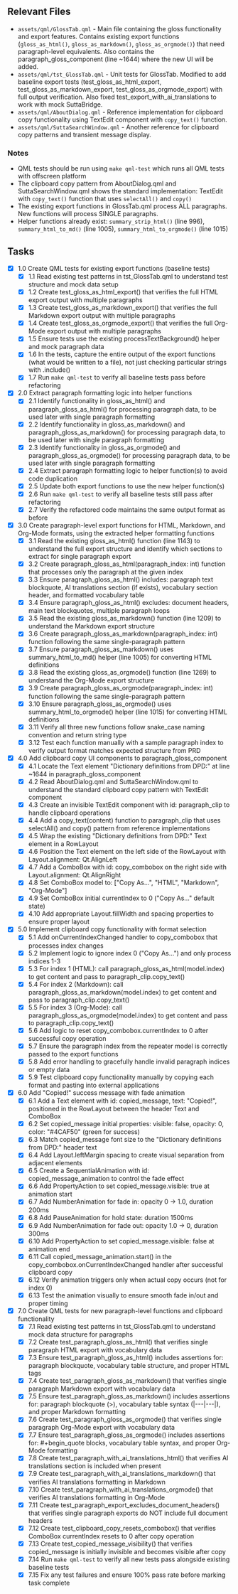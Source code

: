 ## Relevant Files

- `assets/qml/GlossTab.qml` - Main file containing the gloss functionality and export features. Contains existing export functions (`gloss_as_html()`, `gloss_as_markdown()`, `gloss_as_orgmode()`) that need paragraph-level equivalents. Also contains the paragraph_gloss_component (line ~1644) where the new UI will be added.
- `assets/qml/tst_GlossTab.qml` - Unit tests for GlossTab. Modified to add baseline export tests (test_gloss_as_html_export, test_gloss_as_markdown_export, test_gloss_as_orgmode_export) with full output verification. Also fixed test_export_with_ai_translations to work with mock SuttaBridge.
- `assets/qml/AboutDialog.qml` - Reference implementation for clipboard copy functionality using TextEdit component with `copy_text()` function.
- `assets/qml/SuttaSearchWindow.qml` - Another reference for clipboard copy patterns and transient message display.

### Notes

- QML tests should be run using `make qml-test` which runs all QML tests with offscreen platform
- The clipboard copy pattern from AboutDialog.qml and SuttaSearchWindow.qml shows the standard implementation: TextEdit with `copy_text()` function that uses `selectAll()` and `copy()`
- The existing export functions in GlossTab.qml process ALL paragraphs. New functions will process SINGLE paragraphs.
- Helper functions already exist: `summary_strip_html()` (line 996), `summary_html_to_md()` (line 1005), `summary_html_to_orgmode()` (line 1015)

## Tasks

- [x] 1.0 Create QML tests for existing export functions (baseline tests)
  - [x] 1.1 Read existing test patterns in tst_GlossTab.qml to understand test structure and mock data setup
  - [x] 1.2 Create test_gloss_as_html_export() that verifies the full HTML export output with multiple paragraphs
  - [x] 1.3 Create test_gloss_as_markdown_export() that verifies the full Markdown export output with multiple paragraphs
  - [x] 1.4 Create test_gloss_as_orgmode_export() that verifies the full Org-Mode export output with multiple paragraphs
  - [x] 1.5 Ensure tests use the existing processTextBackground() helper and mock paragraph data
  - [x] 1.6 In the tests, capture the entire output of the export functions (what would be written to a file), not just checking particular strings with .include()
  - [x] 1.7 Run `make qml-test` to verify all baseline tests pass before refactoring
- [x] 2.0 Extract paragraph formatting logic into helper functions
  - [x] 2.1 Identify functionality in gloss_as_html() and paragraph_gloss_as_html() for processing paragraph data, to be used later with single paragraph formatting
  - [x] 2.2 Identify functionality in gloss_as_markdown() and paragraph_gloss_as_markdown() for processing paragraph data, to be used later with single paragraph formatting
  - [x] 2.3 Identify functionality in gloss_as_orgmode() and paragraph_gloss_as_orgmode() for processing paragraph data, to be used later with single paragraph formatting
  - [x] 2.4 Extract paragraph formatting logic to helper function(s) to avoid code duplication
  - [x] 2.5 Update both export functions to use the new helper function(s)
  - [x] 2.6 Run `make qml-test` to verify all baseline tests still pass after refactoring
  - [x] 2.7 Verify the refactored code maintains the same output format as before
- [x] 3.0 Create paragraph-level export functions for HTML, Markdown, and Org-Mode formats, using the extracted helper formatting functions
  - [x] 3.1 Read the existing gloss_as_html() function (line 1143) to understand the full export structure and identify which sections to extract for single paragraph export
  - [x] 3.2 Create paragraph_gloss_as_html(paragraph_index: int) function that processes only the paragraph at the given index
  - [x] 3.3 Ensure paragraph_gloss_as_html() includes: paragraph text blockquote, AI translations section (if exists), vocabulary section header, and formatted vocabulary table
  - [x] 3.4 Ensure paragraph_gloss_as_html() excludes: document headers, main text blockquotes, multiple paragraph loops
  - [x] 3.5 Read the existing gloss_as_markdown() function (line 1209) to understand the Markdown export structure
  - [x] 3.6 Create paragraph_gloss_as_markdown(paragraph_index: int) function following the same single-paragraph pattern
  - [x] 3.7 Ensure paragraph_gloss_as_markdown() uses summary_html_to_md() helper (line 1005) for converting HTML definitions
  - [x] 3.8 Read the existing gloss_as_orgmode() function (line 1269) to understand the Org-Mode export structure
  - [x] 3.9 Create paragraph_gloss_as_orgmode(paragraph_index: int) function following the same single-paragraph pattern
  - [x] 3.10 Ensure paragraph_gloss_as_orgmode() uses summary_html_to_orgmode() helper (line 1015) for converting HTML definitions
  - [x] 3.11 Verify all three new functions follow snake_case naming convention and return string type
  - [x] 3.12 Test each function manually with a sample paragraph index to verify output format matches expected structure from PRD
- [x] 4.0 Add clipboard copy UI components to paragraph_gloss_component
  - [x] 4.1 Locate the Text element "Dictionary definitions from DPD:" at line ~1644 in paragraph_gloss_component
  - [x] 4.2 Read AboutDialog.qml and SuttaSearchWindow.qml to understand the standard clipboard copy pattern with TextEdit component
  - [x] 4.3 Create an invisible TextEdit component with id: paragraph_clip to handle clipboard operations
  - [x] 4.4 Add a copy_text(content) function to paragraph_clip that uses selectAll() and copy() pattern from reference implementations
  - [x] 4.5 Wrap the existing "Dictionary definitions from DPD:" Text element in a RowLayout
  - [x] 4.6 Position the Text element on the left side of the RowLayout with Layout.alignment: Qt.AlignLeft
  - [x] 4.7 Add a ComboBox with id: copy_combobox on the right side with Layout.alignment: Qt.AlignRight
  - [x] 4.8 Set ComboBox model to: ["Copy As...", "HTML", "Markdown", "Org-Mode"]
  - [x] 4.9 Set ComboBox initial currentIndex to 0 ("Copy As..." default state)
  - [x] 4.10 Add appropriate Layout.fillWidth and spacing properties to ensure proper layout
- [x] 5.0 Implement clipboard copy functionality with format selection
  - [x] 5.1 Add onCurrentIndexChanged handler to copy_combobox that processes index changes
  - [x] 5.2 Implement logic to ignore index 0 ("Copy As...") and only process indices 1-3
  - [x] 5.3 For index 1 (HTML): call paragraph_gloss_as_html(model.index) to get content and pass to paragraph_clip.copy_text()
  - [x] 5.4 For index 2 (Markdown): call paragraph_gloss_as_markdown(model.index) to get content and pass to paragraph_clip.copy_text()
  - [x] 5.5 For index 3 (Org-Mode): call paragraph_gloss_as_orgmode(model.index) to get content and pass to paragraph_clip.copy_text()
  - [x] 5.6 Add logic to reset copy_combobox.currentIndex to 0 after successful copy operation
  - [x] 5.7 Ensure the paragraph index from the repeater model is correctly passed to the export functions
  - [x] 5.8 Add error handling to gracefully handle invalid paragraph indices or empty data
  - [x] 5.9 Test clipboard copy functionality manually by copying each format and pasting into external applications
- [x] 6.0 Add "Copied!" success message with fade animation
  - [x] 6.1 Add a Text element with id: copied_message, text: "Copied!", positioned in the RowLayout between the header Text and ComboBox
  - [x] 6.2 Set copied_message initial properties: visible: false, opacity: 0, color: "#4CAF50" (green for success)
  - [x] 6.3 Match copied_message font size to the "Dictionary definitions from DPD:" header text
  - [x] 6.4 Add Layout.leftMargin spacing to create visual separation from adjacent elements
  - [x] 6.5 Create a SequentialAnimation with id: copied_message_animation to control the fade effect
  - [x] 6.6 Add PropertyAction to set copied_message.visible: true at animation start
  - [x] 6.7 Add NumberAnimation for fade in: opacity 0 → 1.0, duration 200ms
  - [x] 6.8 Add PauseAnimation for hold state: duration 1500ms
  - [x] 6.9 Add NumberAnimation for fade out: opacity 1.0 → 0, duration 300ms
  - [x] 6.10 Add PropertyAction to set copied_message.visible: false at animation end
  - [x] 6.11 Call copied_message_animation.start() in the copy_combobox.onCurrentIndexChanged handler after successful clipboard copy
  - [x] 6.12 Verify animation triggers only when actual copy occurs (not for index 0)
  - [x] 6.13 Test the animation visually to ensure smooth fade in/out and proper timing
- [x] 7.0 Create QML tests for new paragraph-level functions and clipboard functionality
  - [x] 7.1 Read existing test patterns in tst_GlossTab.qml to understand mock data structure for paragraphs
  - [x] 7.2 Create test_paragraph_gloss_as_html() that verifies single paragraph HTML export with vocabulary data
  - [x] 7.3 Ensure test_paragraph_gloss_as_html() includes assertions for: paragraph blockquote, vocabulary table structure, and proper HTML tags
  - [x] 7.4 Create test_paragraph_gloss_as_markdown() that verifies single paragraph Markdown export with vocabulary data
  - [x] 7.5 Ensure test_paragraph_gloss_as_markdown() includes assertions for: paragraph blockquote (>), vocabulary table syntax (|---|---|), and proper Markdown formatting
  - [x] 7.6 Create test_paragraph_gloss_as_orgmode() that verifies single paragraph Org-Mode export with vocabulary data
  - [x] 7.7 Ensure test_paragraph_gloss_as_orgmode() includes assertions for: #+begin_quote blocks, vocabulary table syntax, and proper Org-Mode formatting
  - [x] 7.8 Create test_paragraph_with_ai_translations_html() that verifies AI translations section is included when present
  - [x] 7.9 Create test_paragraph_with_ai_translations_markdown() that verifies AI translations formatting in Markdown
  - [x] 7.10 Create test_paragraph_with_ai_translations_orgmode() that verifies AI translations formatting in Org-Mode
  - [x] 7.11 Create test_paragraph_export_excludes_document_headers() that verifies single paragraph exports do NOT include full document headers
  - [x] 7.12 Create test_clipboard_copy_resets_combobox() that verifies ComboBox currentIndex resets to 0 after copy operation
  - [x] 7.13 Create test_copied_message_visibility() that verifies copied_message is initially invisible and becomes visible after copy
  - [x] 7.14 Run `make qml-test` to verify all new tests pass alongside existing baseline tests
  - [x] 7.15 Fix any test failures and ensure 100% pass rate before marking task complete
